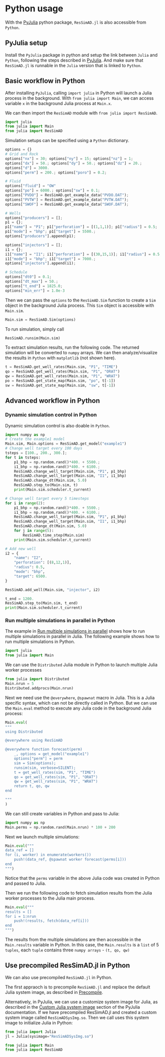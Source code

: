 # Python usage

With the [PyJulia](https://pyjulia.readthedocs.io/en/latest/) python package, `ResSimAD.jl` is also accessible from `Python`.

## PyJulia setup
Install the `PyJulia` package in python and setup the link between `Julia` and `Python`, following the steps described in [PyJulia](https://pyjulia.readthedocs.io/en/latest/). And make sure that `ResSimAD.jl` is runnable in the `Julia` version that is linked to `Python`.

## Basic workflow in Python
After installing `PyJulia`, calling `import julia` in Python will launch a Julia process in the background. With `from julia import Main`, we can access variable `x` in the background Julia process at `Main.x`.

We can then import the `ResSimAD` module with `from julia import ResSimAD`.

```python
import julia
from julia import Main
from julia import ResSimAD
```

Simulation setups can be specified using a `Python` dictionary.

```python
options = {}
# Grid and Rock
options["nx"] = 30; options["ny"] = 15; options["nz"] = 1;
options["dx"] = 50.; options["dy"] = 50.; options["dz"] = 20.;
options["d"] = 3000.
options["perm"] = 200.; options["poro"] = 0.2;

# Fluid
options["fluid"] = "OW"
options["po"] = 6000.; options["sw"] = 0.1;
options["PVDO"] = ResSimAD.get_example_data("PVDO.DAT");
options["PVTW"] = ResSimAD.get_example_data("PVTW.DAT");
options["SWOF"] = ResSimAD.get_example_data("SWOF.DAT");

# Wells
options["producers"] = [];
p1 = {};
p1["name"] = "P1"; p1["perforation"] = [(1,1,1)]; p1["radius"] = 0.5;
p1["mode"] = "bhp"; p1["target"] = 5500.;
options["producers"].append(p1);

options["injectors"] = [];
i1 = {};
i1["name"] = "I1"; i1["perforation"] = [(30,15,1)]; i1["radius"] = 0.5;
i1["mode"] = "bhp"; i1["target"] = 7000.;
options["injectors"].append(i1);

# Schedule
options["dt0"] = 0.1;
options["dt_max"] = 50.;
options["t_end"] = 1825.0;
options["min_err"] = 1.0e-3
```

Then we can pass the `options` to the `ResSimAD.Sim` function to create a `Sim` object in the background Julia process. This `Sim` object is accessible with `Main.sim`.

```python
Main.sim = ResSimAD.Sim(options)
```

To run simulation, simply call

```python
ResSimAD.runsim(Main.sim)
```

To extract simulation results, run the following code. The returned simulation will be converted to `numpy` arrays. We can then analyze/visualize the results in `Python` with `matplotlib` (not shown here).

```python
t = ResSimAD.get_well_rates(Main.sim, "P1", "TIME")
qo = ResSimAD.get_well_rates(Main.sim, "P1", "ORAT")
qw = ResSimAD.get_well_rates(Main.sim, "P1", "WRAT")
po = ResSimAD.get_state_map(Main.sim, "po", t[-1])
sw = ResSimAD.get_state_map(Main.sim, "sw", t[-1])
```

## Advanced workflow in Python

### Dynamic simulation control in Python
Dynamic simulation control is also doable in `Python`.

```python
import numpy as np
# Create the example1 model
Main.sim, Main.options = ResSimAD.get_model("example1")
# Change well target every 100 days
tsteps = [100., 200., 300.];
for t in tsteps:
    p1_bhp = np.random.rand()*400. + 5500.;
    i1_bhp = np.random.rand()*400. + 6100.;
    ResSimAD.change_well_target(Main.sim, "P1", p1_bhp)
    ResSimAD.change_well_target(Main.sim, "I1", i1_bhp)
    ResSimAD.change_dt(Main.sim, 5.0)
    ResSimAD.step_to(Main.sim, t)
    print(Main.sim.scheduler.t_current)

# Change well target every 5 timesteps
for i in range(2):
    p1_bhp = np.random.rand()*400. + 5500.;
    i1_bhp = np.random.rand()*400. + 6100.;
    ResSimAD.change_well_target(Main.sim, "P1", p1_bhp)
    ResSimAD.change_well_target(Main.sim, "I1", i1_bhp)
    ResSimAD.change_dt(Main.sim, 5.0)
    for j in range(5):
        ResSimAD.time_step(Main.sim)
    print(Main.sim.scheduler.t_current)

# Add new well
i2 = {
    "name": "I2",
    "perforation": [(8,12,1)],
    "radius": 0.5,
    "mode": "bhp",
    "target": 6500.
}

ResSimAD.add_well(Main.sim, "injector", i2)

t_end = 1200.
ResSimAD.step_to(Main.sim, t_end)
print(Main.sim.scheduler.t_current)

```

### Run multiple simulations in parallel in Python

The example in [Run multiple simulations in parallel](@ref) shows how to run multiple simulations in parallel in Julia. The following example shows how to run multiple simulations in Python.

```python
import julia
from julia import Main
```

We can use the `Distributed` Julia module in Python to launch multiple Julia worker processes
```python
from julia import Distributed
Main.nrun = 5
Distributed.addprocs(Main.nrun)
```

Next we need use the `@everywhere`, `@spawnat` macro in Julia. This is a Julia specific syntax, which can not be directly called in Python. But we can use the `Main.eval` method to execute any Julia code in the background Julia process:

```python
Main.eval(
"""
using Distributed

@everywhere using ResSimAD

@everywhere function forecast(perm)
    _, options = get_model("example1")
    options["perm"] = perm
    sim = Sim(options);
    runsim(sim, verbose=SILENT);
    t = get_well_rates(sim, "P1", "TIME")
    qo = get_well_rates(sim, "P1", "ORAT")
    qw = get_well_rates(sim, "P1", "WRAT")
    return t, qo, qw
end

"""
)
```

We can still create variables in Python and pass to Julia:

```python
import numpy as np
Main.perms = np.random.rand(Main.nrun) * 100 + 200
```

Next we launch multiple simulations:

```python
Main.eval("""
data_ref = []
for (i, worker) in enumerate(workers())
    push!(data_ref, @spawnat worker forecast(perms[i]))
end
""")

```

Notice that the `perms` variable in the above Julia code was created in Python and passed to Julia.

Then we run the following code to fetch simulation results from the Julia worker processes to the Julia main process.

```python
Main.eval("""
results = []
for i = 1:nrun
    push!(results, fetch(data_ref[i]))
end
""")
```

The results from the multiple simulations are then accessible in the `Main.results` variable in Python. In this case, the `Main.results` is a `list` of 5 `tuples`, each `tuple` contains three `numpy arrays` - `(t, qo, qw)`

## Use precompiled ResSimAD.jl in Python

We can also use precompiled `ResSimAD.jl` in Python.

The first appraoch is to precompile `ResSimAD.jl` and replace the default Julia system image, as described in [Precompile](@ref).

Alternatively, in PyJulia, we can use a customize system image for Julia, as described in the [Custom Julia system image](https://pyjulia.readthedocs.io/en/latest/sysimage.html) section of the PyJulia documentation. If we have precompiled ResSimAD.jl and created a custom system image called `ResSimADSysImg.so`. Then we call uses this system image to initialize Julia in Python:

```python
from julia import Julia
jl = Julia(sysimage="ResSimADSysImg.so")

from julia import Main
from julia import ResSimAD
```

